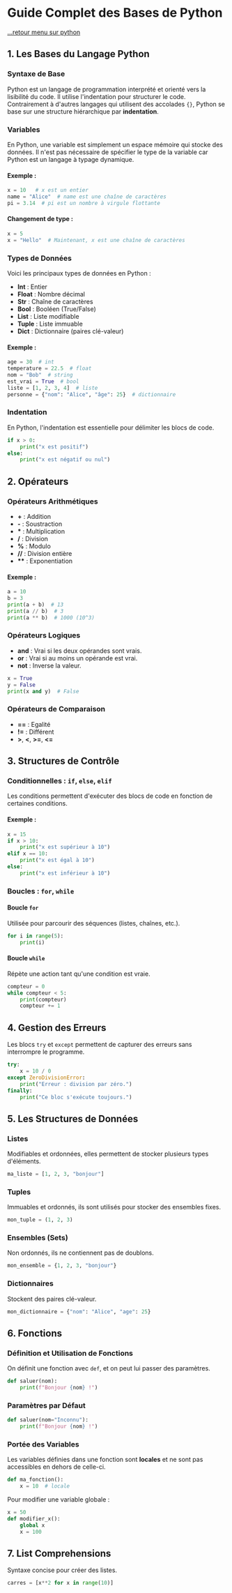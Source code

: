 # Guide Complet des Bases de Python

[...retour menu sur python](./menu.md)

## 1. Les Bases du Langage Python

### Syntaxe de Base
Python est un langage de programmation interprété et orienté vers la lisibilité du code. Il utilise l'indentation pour structurer le code. Contrairement à d'autres langages qui utilisent des accolades `{}`, Python se base sur une structure hiérarchique par **indentation**.

### Variables
En Python, une variable est simplement un espace mémoire qui stocke des données. Il n'est pas nécessaire de spécifier le type de la variable car Python est un langage à typage dynamique.

#### Exemple :
```python
x = 10   # x est un entier
name = "Alice"  # name est une chaîne de caractères
pi = 3.14  # pi est un nombre à virgule flottante
```

#### Changement de type :
```python
x = 5
x = "Hello"  # Maintenant, x est une chaîne de caractères
```

### Types de Données
Voici les principaux types de données en Python :
- **Int** : Entier
- **Float** : Nombre décimal
- **Str** : Chaîne de caractères
- **Bool** : Booléen (True/False)
- **List** : Liste modifiable
- **Tuple** : Liste immuable
- **Dict** : Dictionnaire (paires clé-valeur)

#### Exemple :
```python
age = 30  # int
temperature = 22.5  # float
nom = "Bob"  # string
est_vrai = True  # bool
liste = [1, 2, 3, 4]  # liste
personne = {"nom": "Alice", "âge": 25}  # dictionnaire
```

### Indentation
En Python, l'indentation est essentielle pour délimiter les blocs de code.

```python
if x > 0:
    print("x est positif")
else:
    print("x est négatif ou nul")
```

## 2. Opérateurs

### Opérateurs Arithmétiques
- **+** : Addition
- **-** : Soustraction
- **\*** : Multiplication
- **/** : Division
- **%** : Modulo
- **//** : Division entière
- **\*\*** : Exponentiation

#### Exemple :
```python
a = 10
b = 3
print(a + b)  # 13
print(a // b)  # 3
print(a ** b)  # 1000 (10^3)
```

### Opérateurs Logiques
- **and** : Vrai si les deux opérandes sont vrais.
- **or** : Vrai si au moins un opérande est vrai.
- **not** : Inverse la valeur.

```python
x = True
y = False
print(x and y)  # False
```

### Opérateurs de Comparaison
- **==** : Egalité
- **!=** : Différent
- **>**, **<**, **>=**, **<=**

## 3. Structures de Contrôle

### Conditionnelles : `if`, `else`, `elif`
Les conditions permettent d'exécuter des blocs de code en fonction de certaines conditions.

#### Exemple :
```python
x = 15
if x > 10:
    print("x est supérieur à 10")
elif x == 10:
    print("x est égal à 10")
else:
    print("x est inférieur à 10")
```

### Boucles : `for`, `while`

#### Boucle `for`
Utilisée pour parcourir des séquences (listes, chaînes, etc.).
```python
for i in range(5):
    print(i)
```

#### Boucle `while`
Répète une action tant qu'une condition est vraie.
```python
compteur = 0
while compteur < 5:
    print(compteur)
    compteur += 1
```

## 4. Gestion des Erreurs

Les blocs `try` et `except` permettent de capturer des erreurs sans interrompre le programme.

```python
try:
    x = 10 / 0
except ZeroDivisionError:
    print("Erreur : division par zéro.")
finally:
    print("Ce bloc s'exécute toujours.")
```

## 5. Les Structures de Données

### Listes
Modifiables et ordonnées, elles permettent de stocker plusieurs types d'éléments.
```python
ma_liste = [1, 2, 3, "bonjour"]
```

### Tuples
Immuables et ordonnés, ils sont utilisés pour stocker des ensembles fixes.
```python
mon_tuple = (1, 2, 3)
```

### Ensembles (Sets)
Non ordonnés, ils ne contiennent pas de doublons.
```python
mon_ensemble = {1, 2, 3, "bonjour"}
```

### Dictionnaires
Stockent des paires clé-valeur.
```python
mon_dictionnaire = {"nom": "Alice", "age": 25}
```

## 6. Fonctions

### Définition et Utilisation de Fonctions
On définit une fonction avec `def`, et on peut lui passer des paramètres.
```python
def saluer(nom):
    print(f"Bonjour {nom} !")
```

### Paramètres par Défaut
```python
def saluer(nom="Inconnu"):
    print(f"Bonjour {nom} !")
```

### Portée des Variables
Les variables définies dans une fonction sont **locales** et ne sont pas accessibles en dehors de celle-ci.

```python
def ma_fonction():
    x = 10  # locale
```

Pour modifier une variable globale :
```python
x = 50
def modifier_x():
    global x
    x = 100
```

## 7. List Comprehensions

Syntaxe concise pour créer des listes.
```python
carres = [x**2 for x in range(10)]
```
